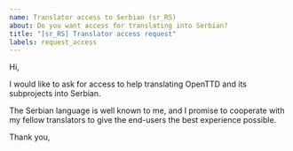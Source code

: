 ```yaml
---
name: Translator access to Serbian (sr_RS)
about: Do you want access for translating into Serbian?
title: "[sr_RS] Translator access request"
labels: request_access
---
```


<!-- translator: sr_RS -->
<!-- Please do not edit the header of this template. If you have something to add, do this at the end. -->

Hi,

I would like to ask for access to help translating OpenTTD and its subprojects into Serbian.

The Serbian language is well known to me, and I promise to cooperate with my fellow translators to give the end-users the best experience possible.

<!-- DO NOT modify anything above this line; feel free to add a personal touch below this line -->

Thank you,
